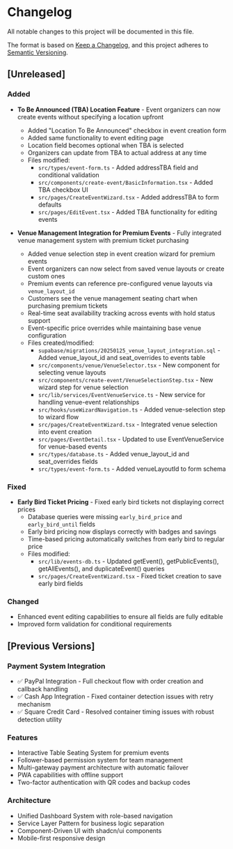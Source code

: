# Changelog

All notable changes to this project will be documented in this file.

The format is based on [Keep a Changelog](https://keepachangelog.com/en/1.0.0/),
and this project adheres to [Semantic Versioning](https://semver.org/spec/v2.0.0.html).

## [Unreleased]

### Added
- **To Be Announced (TBA) Location Feature** - Event organizers can now create events without specifying a location upfront
  - Added "Location To Be Announced" checkbox in event creation form
  - Added same functionality to event editing page
  - Location field becomes optional when TBA is selected
  - Organizers can update from TBA to actual address at any time
  - Files modified:
    - `src/types/event-form.ts` - Added addressTBA field and conditional validation
    - `src/components/create-event/BasicInformation.tsx` - Added TBA checkbox UI
    - `src/pages/CreateEventWizard.tsx` - Added addressTBA to form defaults
    - `src/pages/EditEvent.tsx` - Added TBA functionality for editing events

- **Venue Management Integration for Premium Events** - Fully integrated venue management system with premium ticket purchasing
  - Added venue selection step in event creation wizard for premium events
  - Event organizers can now select from saved venue layouts or create custom ones
  - Premium events can reference pre-configured venue layouts via `venue_layout_id`
  - Customers see the venue management seating chart when purchasing premium tickets
  - Real-time seat availability tracking across events with hold status support
  - Event-specific price overrides while maintaining base venue configuration
  - Files created/modified:
    - `supabase/migrations/20250125_venue_layout_integration.sql` - Added venue_layout_id and seat_overrides to events table
    - `src/components/venue/VenueSelector.tsx` - New component for selecting venue layouts
    - `src/components/create-event/VenueSelectionStep.tsx` - New wizard step for venue selection
    - `src/lib/services/EventVenueService.ts` - New service for handling venue-event relationships
    - `src/hooks/useWizardNavigation.ts` - Added venue-selection step to wizard flow
    - `src/pages/CreateEventWizard.tsx` - Integrated venue selection into event creation
    - `src/pages/EventDetail.tsx` - Updated to use EventVenueService for venue-based events
    - `src/types/database.ts` - Added venue_layout_id and seat_overrides fields
    - `src/types/event-form.ts` - Added venueLayoutId to form schema

### Fixed
- **Early Bird Ticket Pricing** - Fixed early bird tickets not displaying correct prices
  - Database queries were missing `early_bird_price` and `early_bird_until` fields
  - Early bird pricing now displays correctly with badges and savings
  - Time-based pricing automatically switches from early bird to regular price
  - Files modified:
    - `src/lib/events-db.ts` - Updated getEvent(), getPublicEvents(), getAllEvents(), and duplicateEvent() queries
    - `src/pages/CreateEventWizard.tsx` - Fixed ticket creation to save early bird fields

### Changed
- Enhanced event editing capabilities to ensure all fields are fully editable
- Improved form validation for conditional requirements

## [Previous Versions]

### Payment System Integration
- ✅ PayPal Integration - Full checkout flow with order creation and callback handling
- ✅ Cash App Integration - Fixed container detection issues with retry mechanism
- ✅ Square Credit Card - Resolved container timing issues with robust detection utility

### Features
- Interactive Table Seating System for premium events
- Follower-based permission system for team management
- Multi-gateway payment architecture with automatic failover
- PWA capabilities with offline support
- Two-factor authentication with QR codes and backup codes

### Architecture
- Unified Dashboard System with role-based navigation
- Service Layer Pattern for business logic separation
- Component-Driven UI with shadcn/ui components
- Mobile-first responsive design